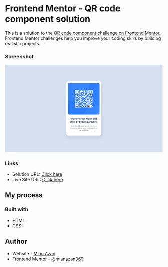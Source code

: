 # Frontend Mentor - QR code component solution

This is a solution to the [QR code component challenge on Frontend Mentor](https://www.frontendmentor.io/challenges/qr-code-component-iux_sIO_H). Frontend Mentor challenges help you improve your coding skills by building realistic projects.

### Screenshot

![](./design/desktop-design.jpg)

### Links

- Solution URL: [Click here](https://www.frontendmentor.io/solutions/qr-code-component-SkCVmCGQ5)
- Live Site URL: [Click here](https://mianazan369.github.io/QR-Code-Component)

## My process

### Built with

- HTML
- CSS

## Author

- Website - [Mian Azan](https://www.your-site.com)
- Frontend Mentor - [@mianazan369](https://www.frontendmentor.io/profile/mianazan369)
